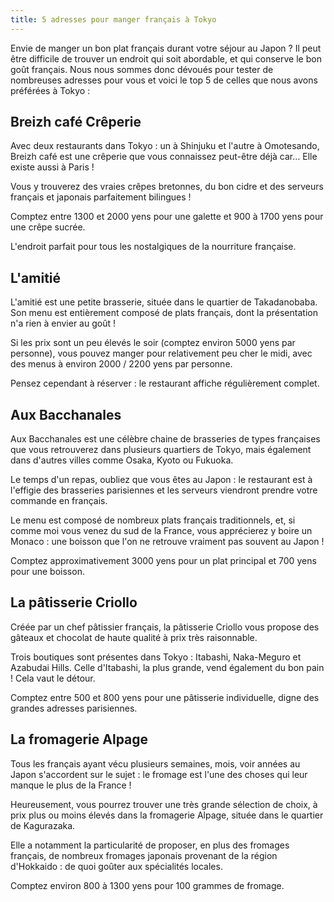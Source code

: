 ```yaml
---
title: 5 adresses pour manger français à Tokyo 
---
```


Envie de manger un bon plat français durant votre séjour au Japon ? Il peut être difficile de trouver un endroit qui soit abordable, et qui conserve le bon goût français. Nous nous sommes donc dévoués pour tester de nombreuses adresses pour vous et voici le top 5 de celles que nous avons préférées à Tokyo :  
<!--more-->

## Breizh café Crêperie

Avec deux restaurants dans Tokyo : un à Shinjuku et l'autre à Omotesando, Breizh café est une crêperie que vous connaissez peut-être déjà car... Elle existe aussi à Paris !

Vous y trouverez des vraies crêpes bretonnes, du bon cidre et des serveurs français et japonais parfaitement bilingues !

Comptez entre 1300 et 2000 yens pour une galette et 900 à 1700 yens pour une crêpe sucrée.

L'endroit parfait pour tous les nostalgiques de la nourriture française.

## L'amitié

L'amitié est une petite brasserie, située dans le quartier de Takadanobaba. Son menu est entièrement composé de plats français, dont la présentation n'a rien à envier au goût !

Si les prix sont un peu élevés le soir (comptez environ 5000 yens par personne), vous pouvez manger pour relativement peu cher le midi, avec des menus à environ 2000 / 2200 yens par personne.

Pensez cependant à réserver : le restaurant affiche régulièrement complet.

## Aux Bacchanales

Aux Bacchanales est une célèbre chaine de brasseries de types françaises que vous retrouverez dans plusieurs quartiers de Tokyo, mais également dans d'autres villes comme Osaka, Kyoto ou Fukuoka.

Le temps d'un repas, oubliez que vous êtes au Japon : le restaurant est à l'effigie des brasseries parisiennes et les serveurs viendront prendre votre commande en français.

Le menu est composé de nombreux plats français traditionnels, et, si comme moi vous venez du sud de la France, vous apprécierez y boire un Monaco : une boisson que l'on ne retrouve vraiment pas souvent au Japon !

Comptez approximativement 3000 yens pour un plat principal et 700 yens pour une boisson.

## La pâtisserie Criollo

Créée par un chef pâtissier français, la pâtisserie Criollo vous propose des gâteaux et chocolat de haute qualité à prix très raisonnable.

Trois boutiques sont présentes dans Tokyo : Itabashi, Naka-Meguro et Azabudai Hills. Celle d'Itabashi, la plus grande, vend également du bon pain ! Cela vaut le détour.

Comptez entre 500 et 800 yens pour une pâtisserie individuelle, digne des grandes adresses parisiennes.

## La fromagerie Alpage

Tous les français ayant vécu plusieurs semaines, mois, voir années au Japon s'accordent sur le sujet : le fromage est l'une des choses qui leur manque le plus de la France !

Heureusement, vous pourrez trouver une très grande sélection de choix, à prix plus ou moins élevés dans la fromagerie Alpage, située dans le quartier de Kagurazaka.

Elle a notamment la particularité de proposer, en plus des fromages français, de nombreux fromages japonais provenant de la région d'Hokkaido : de quoi goûter aux spécialités locales.

Comptez environ 800 à 1300 yens pour 100 grammes de fromage.
